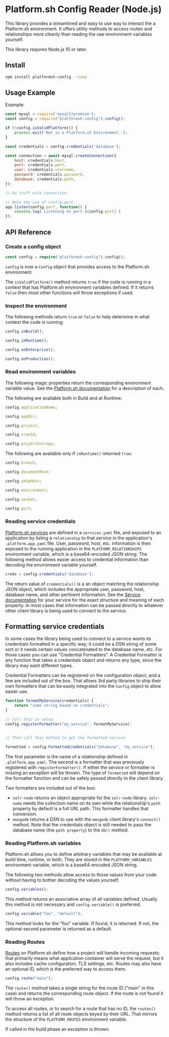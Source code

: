 # Platform.sh Config Reader (Node.js)

This library provides a streamlined and easy to use way to interact the a Platform.sh environment.  It offers utility methods to access routes and relationships more cleanly than reading the raw environment variables yourself.

This library requires Node.js 10 or later.

## Install

```bash
npm install platformsh-config --save
```

## Usage Example

Example:

```js
const mysql = require('mysql2/promise');
const config = require("platformsh-config").config();

if (!config.isValidPlatform()) {
    process.exit('Not in a Platform.sh Environment.');
}

const credentials = config.credentials('database');

const connection = await mysql.createConnection({
    host: credentials.host,
    port: credentials.port,
    user: credentials.username,
    password: credentials.password,
    database: credentials.path,
});

// Do stuff with connection.

// Note the use of config.port.
app.listen(config.port, function() {
    console.log(`Listening on port ${config.port}`)
});
```

## API Reference

### Create a config object

```php
const config = require("platformsh-config").config();
```

`config` is now a `Config` object that provides access to the Platform.sh environment.

The `isValidPlatform()` method returns `true` if the code is running in a context that has Platform.sh environment variables defined.  If it returns `false` then most other functions will throw exceptions if used.

### Inspect the environment

The following methods return `true` or `false` to help determine in what context the code is running:

```js
config.inBuild();

config.inRuntime();

config.onEnterprise();

config.onProduction();
```

### Read environment variables

The following magic properties return the corresponding environment variable value.  See the [Platform.sh documentation](https://docs.platform.sh/development/variables.html) for a description of each.

The following are available both in Build and at Runtime:

```js
config.applicationName;

config.appDir;

config.project;

config.treeId;

config.projectEntropy;
```

The following are available only if `inRuntime()` returned `true`:

```js
config.branch;

config.documentRoot;

config.smtpHost;

config.environment;

config.socket;

config.port;
```

### Reading service credentials

[Platform.sh services](https://docs.platform.sh/configuration/services.html) are defined in a `services.yaml` file, and exposed to an application by listing a `relationship` to that service in the application's `.platform.app.yaml` file.  User, password, host, etc. information is then exposed to the running application in the `PLATFORM_RELATIONSHIPS` environment variable, which is a base64-encoded JSON string.  The following method allows easier access to credential information than decoding the environment variable yourself.

```js
creds = config.credentials('database');
```

The return value of `credentials()` is a an object matching the relationship JSON object, which includes the appropriate user, password, host, database name, and other pertinent information.  See the [Service documentation](https://docs.platform.sh/configuration/services.html) for your service for the exact structure and meaning of each property.  In most cases that information can be passed directly to whatever other client library is being used to connect to the service.

## Formatting service credentials

In some cases the library being used to connect to a service wants its credentials formatted in a specific way; it could be a DSN string of some sort or it needs certain values concatenated to the database name, etc.  For those cases you can use "Credential Formatters".  A Credential Formatter is any function that takes a credentials object and returns any type, since the library may want different types.

Credential Formatters can be registered on the configuration object, and a few are included out of the box.  That allows 3rd party libraries to ship their own formatters that can be easily integrated into the `Config` object to allow easier use.

```js
function formatMyService(credentials) {
	return "some string based on credentials";
}

// Call this in setup.
config.registerFormatter("my_service", formatMyService);


// Then call this method to get the formatted version

formatted = config.FormattedCredentials("database", "my_service");
```

The first parameter is the name of a relationship defined in `.platform.app.yaml`.  The second is a formatter that was previously registered with `registerFormatter()`.  If either the service or formatter is missing an exception will be thrown.  The type of `formatted` will depend on the formatter function and can be safely passed directly to the client library.

Two formatters are included out of the box:

* `solr-node` returns an object appropriate for the `solr-node` library.  `solr-node` needs the collection name on its own while the relationship's `path` property by default is a full URL path.  This formatter handles that conversion.
* `mongodb` returns a DSN to use with the `mongodb` client library's `connect()` method.  Note that the credentials object is still needed to pass the database name (the `path property`) to the `db()` method.

### Reading Platform.sh variables

Platform.sh allows you to define arbitrary variables that may be available at build time, runtime, or both.  They are stored in the `PLATFORM_VARIABLES` environment variable, which is a base64-encoded JSON string.

The following two methods allow access to those values from your code without having to bother decoding the values yourself:

```js
config.variables();
```

This method returns an associative array of all variables defined.  Usually this method is not necessary and `config.variable()` is preferred.

```js
config.variable("foo", "default");
```

This method looks for the "foo" variable.  If found, it is returned.  If not, the optional second parameter is returned as a default.

### Reading Routes

[Routes](https://docs.platform.sh/configuration/routes.html) on Platform.sh define how a project will handle incoming requests; that primarily means what application container will serve the request, but it also includes cache configuration, TLS settings, etc.  Routes may also have an optional ID, which is the preferred way to access them.

```js
config.route("main");
```

The `route()` method takes a single string for the route ID ("main" in this case) and returns the corresponding route object.  If the route is not found it will throw an exception.

To access all routes, or to search for a route that has no ID, the `routes()` method returns a list of all route objects keyed by their URL.  That mirrors the structure of the `PLATFORM_ROUTES` environment variable.

If called in the build phase an exception is thrown.
